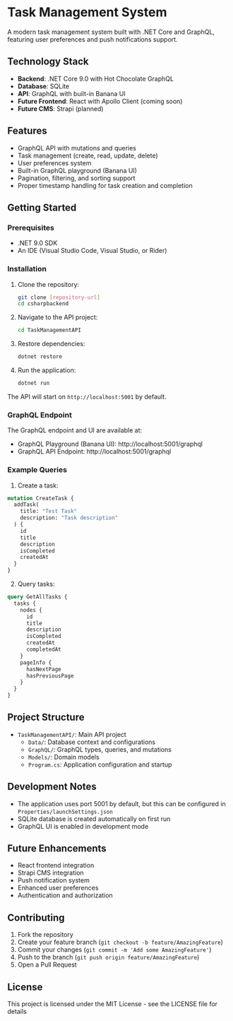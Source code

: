 # Task Management System

A modern task management system built with .NET Core and GraphQL, featuring user preferences and push notifications support.

## Technology Stack

- **Backend**: .NET Core 9.0 with Hot Chocolate GraphQL
- **Database**: SQLite
- **API**: GraphQL with built-in Banana UI
- **Future Frontend**: React with Apollo Client (coming soon)
- **Future CMS**: Strapi (planned)

## Features

- GraphQL API with mutations and queries
- Task management (create, read, update, delete)
- User preferences system
- Built-in GraphQL playground (Banana UI)
- Pagination, filtering, and sorting support
- Proper timestamp handling for task creation and completion

## Getting Started

### Prerequisites

- .NET 9.0 SDK
- An IDE (Visual Studio Code, Visual Studio, or Rider)

### Installation

1. Clone the repository:
   ```bash
   git clone [repository-url]
   cd csharpbackend
   ```

2. Navigate to the API project:
   ```bash
   cd TaskManagementAPI
   ```

3. Restore dependencies:
   ```bash
   dotnet restore
   ```

4. Run the application:
   ```bash
   dotnet run
   ```

The API will start on `http://localhost:5001` by default.

### GraphQL Endpoint

The GraphQL endpoint and UI are available at:
- GraphQL Playground (Banana UI): http://localhost:5001/graphql
- GraphQL API Endpoint: http://localhost:5001/graphql

### Example Queries

1. Create a task:
```graphql
mutation CreateTask {
  addTask(
    title: "Test Task"
    description: "Task description"
  ) {
    id
    title
    description
    isCompleted
    createdAt
  }
}
```

2. Query tasks:
```graphql
query GetAllTasks {
  tasks {
    nodes {
      id
      title
      description
      isCompleted
      createdAt
      completedAt
    }
    pageInfo {
      hasNextPage
      hasPreviousPage
    }
  }
}
```

## Project Structure

- `TaskManagementAPI/`: Main API project
  - `Data/`: Database context and configurations
  - `GraphQL/`: GraphQL types, queries, and mutations
  - `Models/`: Domain models
  - `Program.cs`: Application configuration and startup

## Development Notes

- The application uses port 5001 by default, but this can be configured in `Properties/launchSettings.json`
- SQLite database is created automatically on first run
- GraphQL UI is enabled in development mode

## Future Enhancements

- React frontend integration
- Strapi CMS integration
- Push notification system
- Enhanced user preferences
- Authentication and authorization

## Contributing

1. Fork the repository
2. Create your feature branch (`git checkout -b feature/AmazingFeature`)
3. Commit your changes (`git commit -m 'Add some AmazingFeature'`)
4. Push to the branch (`git push origin feature/AmazingFeature`)
5. Open a Pull Request

## License

This project is licensed under the MIT License - see the LICENSE file for details 